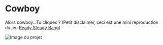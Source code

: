 # Cowboy
 Alors cowboy...Tu cliques ?
 (Petit disclaimer, ceci est une mini reproduction du jeu [Ready Steady Bang](https://apps.apple.com/fr/app/ready-steady-bang/id447588618))

![Image du projet](https://repository-images.githubusercontent.com/676338184/9ca40477-b152-4a61-b36a-180910df304a)
